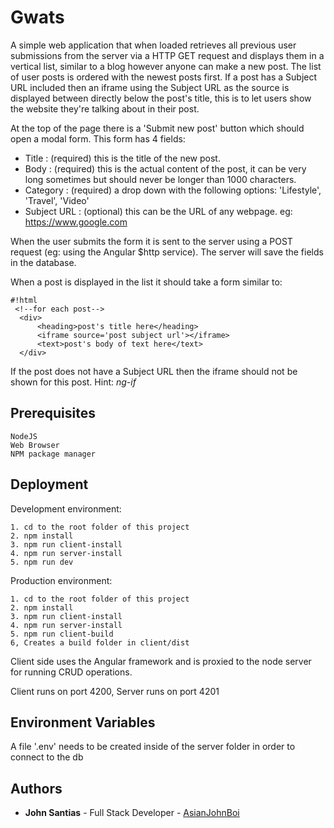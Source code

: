 # Gwats
A simple web application that when loaded retrieves all previous user submissions from the server via a HTTP GET request and displays them in a vertical list, similar to a blog however anyone can make a new post. The list of user posts is ordered with the newest posts first. If a post has a Subject URL included then an iframe using the Subject URL as the source is displayed between directly below the post's title, this is to let users show the website they're talking about in their post.

At the top of the page there is a 'Submit new post' button which should open a modal form. This form has 4 fields:

* Title        : (required) this is the title of the new post.
* Body         : (required) this is the actual content of the post, it can be very long sometimes but should never be longer than 1000 characters.
* Category     : (required) a drop down with the following options: 'Lifestyle', 'Travel', 'Video'
* Subject URL  : (optional) this can be the URL of any webpage. eg: https://www.google.com

When the user submits the form it is sent to the server using a POST request (eg: using the Angular $http service). The server will save the fields in the database.

When a post is displayed in the list it should take a form similar to:

```
#!html
 <!--for each post-->
  <div>
      <heading>post's title here</heading>
      <iframe source='post subject url'></iframe>
      <text>post's body of text here</text>
  </div>
```


If the post does not have a Subject URL then the iframe should not be shown for this post. Hint: *ng-if*


## Prerequisites

```
NodeJS
Web Browser
NPM package manager
```


## Deployment 

Development environment:

```
1. cd to the root folder of this project
2. npm install
3. npm run client-install
4. npm run server-install
5. npm run dev
```

Production environment:

```
1. cd to the root folder of this project 
2. npm install
3. npm run client-install
4. npm run server-install
5. npm run client-build
6, Creates a build folder in client/dist
```

Client side uses the Angular framework and is proxied to the node server for running CRUD operations. 

Client runs on port 4200, Server runs on port 4201

## Environment Variables 
A file '.env' needs to be created inside of the server folder in order to connect to the db

## Authors

- **John Santias** - Full Stack Developer - [AsianJohnBoi](https://github.com/AsianJohnBoi)
